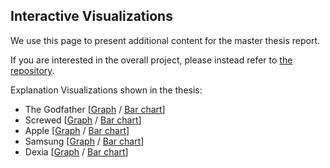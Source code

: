 ## Interactive Visualizations

We use this page to present additional content for the master thesis report.

If you are interested in the overall project, please instead refer to 
[the repository](https://github.com/rgrenz/rdflime-util). 

Explanation Visualizations shown in the thesis:
- The Godfather [[Graph](./explanations/godfather.html) / [Bar chart](./explanations/godfather_barchart.pdf)]
- Screwed [[Graph](./explanations/screwed.html) / [Bar chart](./explanations/screwed_barchart.pdf)]
- Apple [[Graph](./explanations/apple.html) / [Bar chart](./explanations/apple_barchart.pdf)]
- Samsung [[Graph](./explanations/samsung.html) / [Bar chart](./explanations/samsung_barchart.pdf)]
- Dexia [[Graph](./explanations/dexia.html) / [Bar chart](./explanations/dexia_barchart.pdf)]

